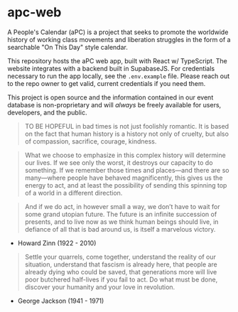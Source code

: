 # apc-web

A People's Calendar (aPC) is a project that seeks to promote the worldwide history of working class movements and liberation struggles in the form of a searchable "On This Day" style calendar.

This repository hosts the aPC web app, built with React w/ TypeScript. The website integrates with a backend built in SupabaseJS. For credentials necessary to run the app locally, see the `.env.example` file. Please reach out to the repo owner to get valid, current credentials if you need them.

This project is open source and the information contained in our event database is non-proprietary and will *always* be freely available for users, developers, and the public.

> TO BE HOPEFUL in bad times is not just foolishly romantic. It is based on the fact that human history is a history not only of cruelty, but also of compassion, sacrifice, courage, kindness.

> What we choose to emphasize in this complex history will determine our lives. If we see only the worst, it destroys our capacity to do something. If we remember those times and places—and there are so many—where people have behaved magnificently, this gives us the energy to act, and at least the possibility of sending this spinning top of a world in a different direction.

> And if we do act, in however small a way, we don’t have to wait for some grand utopian future. The future is an infinite succession of presents, and to live now as we think human beings should live, in defiance of all that is bad around us, is itself a marvelous victory.

- Howard Zinn (1922 - 2010)

> Settle your quarrels, come together, understand the reality of our situation, understand that fascism is already here, that people are already dying who could be saved, that generations more will live poor butchered half-lives if you fail to act. Do what must be done, discover your humanity and your love in revolution.

- George Jackson (1941 - 1971)
